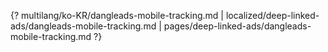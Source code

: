 {? multilang/ko-KR/dangleads-mobile-tracking.md | localized/deep-linked-ads/dangleads-mobile-tracking.md | pages/deep-linked-ads/dangleads-mobile-tracking.md ?}
